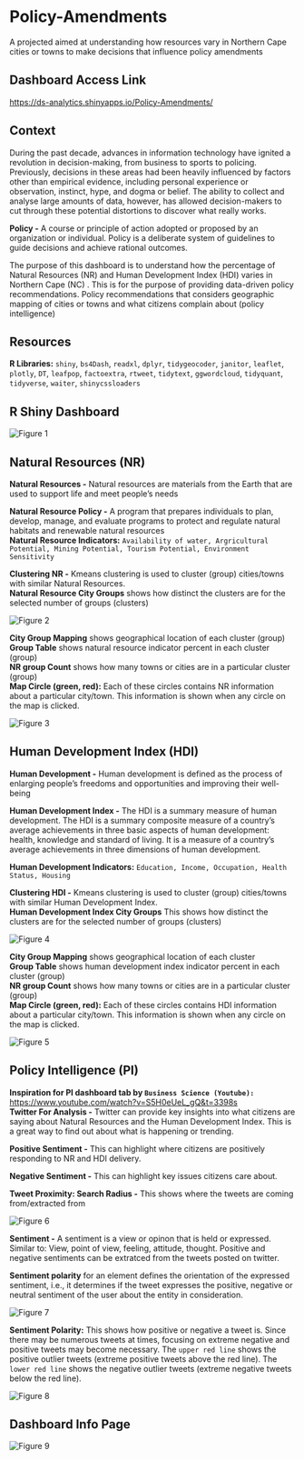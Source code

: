 # Policy-Amendments
A projected aimed at understanding how resources vary in Northern Cape cities or towns to make decisions that influence policy amendments

## Dashboard Access Link
https://ds-analytics.shinyapps.io/Policy-Amendments/

## Context
During the past decade, advances in information technology have ignited a revolution in decision-making, from business to sports to policing. Previously, decisions in these areas had been heavily influenced by factors other than empirical evidence, including personal experience or observation, instinct, hype, and dogma or belief. The ability to collect and analyse large amounts of data, however, has allowed decision-makers to cut through these potential distortions to discover what really works.

**Policy -** A course or principle of action adopted or proposed by an organization or individual. Policy is a deliberate system of guidelines to guide decisions and achieve rational outcomes.

The purpose of this dashboard is to understand how the percentage of Natural Resources (NR) and Human Development Index (HDI) varies in Northern Cape (NC) . This is for the purpose of providing data-driven policy recommendations. Policy recommendations that considers geographic mapping of cities or towns and what citizens complain about (policy intelligence)

## Resources
**R Libraries:** `shiny`, `bs4Dash`, `readxl`, `dplyr`, `tidygeocoder`, `janitor`, `leaflet`, `plotly`, `DT`, `leafpop`, `factoextra`, `rtweet`, `tidytext`, `ggwordcloud`, `tidyquant`, `tidyverse`, `waiter`, `shinycssloaders`

## R Shiny Dashboard 
![Figure 1](https://github.com/Ellie190/Policy-Amendments/blob/main/Dasboard%20Images/Picture1.png) <br>

## Natural Resources (NR)
**Natural Resources -** Natural resources are materials from the Earth that are used to support life and meet people’s needs

**Natural Resource Policy -** A program that prepares individuals to plan, develop, manage, and evaluate programs to protect and regulate natural habitats and renewable natural resources <br>
**Natural Resource Indicators:** `Availability of water, Argricultural Potential, Mining Potential, Tourism Potential, Environment Sensitivity`

**Clustering NR -** Kmeans clustering is used to cluster (group) cities/towns with similar Natural Resources. <br>
**Natural Resource City Groups** shows how distinct the clusters are for the selected number of groups (clusters)

![Figure 2](https://github.com/Ellie190/Policy-Amendments/blob/main/Dasboard%20Images/Picture2.png) <br>

**City Group Mapping** shows geographical location of each cluster (group)<br>
**Group Table** shows natural resource indicator percent in each cluster (group) <br>
**NR group Count** shows how many towns or cities are in a particular cluster (group) <br>
**Map Circle (green, red):** Each of these circles contains NR information about a particular city/town. This information is shown when any circle on the map is clicked. 

![Figure 3](https://github.com/Ellie190/Policy-Amendments/blob/main/Dasboard%20Images/Picture3.png) <br>

## Human Development Index (HDI)
**Human Development -** Human development is defined as the process of enlarging people’s freedoms and opportunities and improving their well-being

**Human Development Index -** The HDI is a summary measure of human development. The HDI is a summary composite measure of a country’s average achievements in three basic aspects of human development: health, knowledge and standard of living. It is a measure of a country’s average achievements in three dimensions of human development. 

**Human Development Indicators:** `Education, Income, Occupation, Health Status, Housing`

**Clustering HDI -** Kmeans clustering is used to cluster (group) cities/towns with similar Human Development Index. <br>
**Human Development Index City Groups** This shows how distinct the clusters are for the selected number of groups (clusters)

![Figure 4](https://github.com/Ellie190/Policy-Amendments/blob/main/Dasboard%20Images/Picture4.png) <br>

**City Group Mapping** shows geographical location of each cluster <br>
**Group Table** shows human development index indicator percent in each cluster (group) <br>
**NR group Count** shows how many towns or cities are in a particular cluster (group) <br>
**Map Circle (green, red):** Each of these circles contains HDI information about a particular city/town. This information is shown when any circle on the map is clicked. 

![Figure 5](https://github.com/Ellie190/Policy-Amendments/blob/main/Dasboard%20Images/Picture5.png) <br>

## Policy Intelligence (PI)
**Inspiration for PI dashboard tab by `Business Science (Youtube):`** https://www.youtube.com/watch?v=S5H0eUeL_gQ&t=3398s <br>
**Twitter For Analysis -** Twitter can provide key insights into what citizens are saying about Natural Resources and the Human Development Index. This is a great way to find out about what is happening or trending.

**Positive Sentiment -** This can highlight where citizens are positively responding to NR and HDI delivery.

**Negative Sentiment -** This can highlight key issues citizens care about.

**Tweet Proximity: Search Radius -** This shows where the tweets are coming from/extracted from

![Figure 6](https://github.com/Ellie190/Policy-Amendments/blob/main/Dasboard%20Images/Picture6.png) <br>

**Sentiment -** A sentiment is a view or opinon that is held or expressed. Similar to: View, point of view, feeling, attitude, thought. Positive and negative sentiments can be extratced from the tweets posted on twitter.

**Sentiment polarity** for an element defines the orientation of the expressed sentiment, i.e., it determines if the tweet expresses the positive, negative or neutral sentiment of the user about the entity in consideration.

![Figure 7](https://github.com/Ellie190/Policy-Amendments/blob/main/Dasboard%20Images/Picture7.png) <br>

**Sentiment Polarity:** This shows how positive or negative a tweet is. Since there may be numerous tweets at times, focusing on extreme negative and positive tweets may become necessary. The `upper red line` shows the positive outlier tweets (extreme positive tweets above the red line). The `lower red line` shows the negative outlier tweets (extreme negative tweets below the red line). 

![Figure 8](https://github.com/Ellie190/Policy-Amendments/blob/main/Dasboard%20Images/Picture8.png) <br>

## Dashboard Info Page
![Figure 9](https://github.com/Ellie190/Policy-Amendments/blob/main/Dasboard%20Images/Picture9.png) <br>
